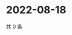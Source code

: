 # 2022-08-18

共 0 条

<!-- BEGIN WEIBO -->
<!-- 最后更新时间 Thu Aug 18 2022 01:15:00 GMT+0800 (China Standard Time) -->

<!-- END WEIBO -->
